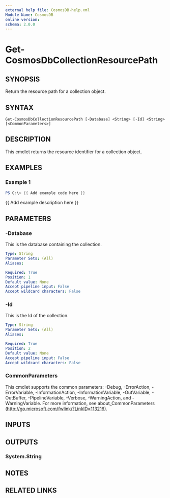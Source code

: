 ```yaml
---
external help file: CosmosDB-help.xml
Module Name: CosmosDB
online version:
schema: 2.0.0
---
```


# Get-CosmosDbCollectionResourcePath

## SYNOPSIS
Return the resource path for a collection object.

## SYNTAX

```
Get-CosmosDbCollectionResourcePath [-Database] <String> [-Id] <String> [<CommonParameters>]
```

## DESCRIPTION
This cmdlet returns the resource identifier for a collection
object.

## EXAMPLES

### Example 1
```powershell
PS C:\> {{ Add example code here }}
```

{{ Add example description here }}

## PARAMETERS

### -Database
This is the database containing the collection.

```yaml
Type: String
Parameter Sets: (All)
Aliases:

Required: True
Position: 1
Default value: None
Accept pipeline input: False
Accept wildcard characters: False
```

### -Id
This is the Id of the collection.

```yaml
Type: String
Parameter Sets: (All)
Aliases:

Required: True
Position: 2
Default value: None
Accept pipeline input: False
Accept wildcard characters: False
```

### CommonParameters
This cmdlet supports the common parameters: -Debug, -ErrorAction, -ErrorVariable, -InformationAction, -InformationVariable, -OutVariable, -OutBuffer, -PipelineVariable, -Verbose, -WarningAction, and -WarningVariable. For more information, see about_CommonParameters (http://go.microsoft.com/fwlink/?LinkID=113216).

## INPUTS

## OUTPUTS

### System.String

## NOTES

## RELATED LINKS
